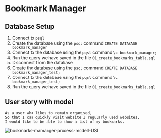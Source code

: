 # Bookmark Manager

## Database Setup
1. Connect to `psql`
2. Create the database using the `psql` command `CREATE DATABASE bookmark_manager;`
3. Connect to the database using the `pqsl` command `\c bookmark_manager;`
4. Run the query we have saved in the file `01_create_bookmarks_table.sql`
5. Disconnect from the database
6. Create the database using the `psql` command `CREATE DATABASE bookmark_manager_test;`
7. Connect to the database using the `pqsl` command `\c bookmark_manager_test;`
8. Run the query we have saved in the file `01_create_bookmarks_table.sql`

## User story with model
```
As a user who likes to remain organised,
So that I can quickly visit website I regularly used websites,
I would like to be able to show a list of my bookmarks.
```
![bookmarks-mamanger-process-modell-US1](https://user-images.githubusercontent.com/44687246/122835183-d0f61a80-d2e7-11eb-878f-8e24001588bc.png)
